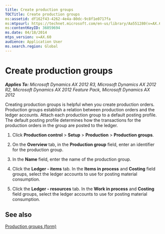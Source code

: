 ```yaml
---
title: Create production groups
TOCTitle: Create production groups
ms:assetid: df162f43-4262-4e4a-80dc-9c8f1e0717fa
ms:mtpsurl: https://technet.microsoft.com/en-us/library/Aa551280(v=AX.60)
ms:contentKeyID: 36059694
ms.date: 04/18/2014
mtps_version: v=AX.60
audience: Application User
ms.search.region: Global
---
```


# Create production groups 


_**Applies To:** Microsoft Dynamics AX 2012 R3, Microsoft Dynamics AX 2012 R2, Microsoft Dynamics AX 2012 Feature Pack, Microsoft Dynamics AX 2012_

Creating production groups is helpful when you create production orders. Production groups establish a relation between production orders and the ledger accounts. Attach each production group to a default posting profile. The default posting profile determines how the transactions for the production orders in the group are posted to the ledger.

1.  Click **Production control** \> **Setup** \> **Production** \> **Production groups**.

2.  On the **Overview** tab, in the **Production group** field, enter an identifier for the production group.

3.  In the **Name** field, enter the name of the production group.

4.  Click the **Ledger - items** tab. In the **Items in process** and **Costing** field groups, select the ledger accounts to use for posting material consumption.

5.  Click the **Ledger - resources** tab. In the **Work in process** and **Costing** field groups, select the ledger accounts to use for posting material consumption.

## See also

[Production groups (form)](https://technet.microsoft.com/en-us/library/aa548500\(v=ax.60\))

  


